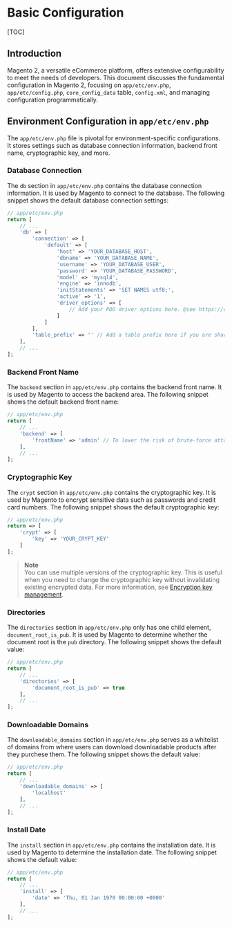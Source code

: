 # Basic Configuration

[TOC]

## Introduction

Magento 2, a versatile eCommerce platform, offers extensive configurability to meet the needs of developers. This
document discusses the fundamental configuration in Magento 2, focusing on `app/etc/env.php`, `app/etc/config.php`,
`core_config_data` table, `config.xml`, and managing configuration programmatically.

## Environment Configuration in `app/etc/env.php`

The `app/etc/env.php` file is pivotal for environment-specific configurations. It stores settings such as database
connection information, backend front name, cryptographic key, and more.

### Database Connection

The `db` section in `app/etc/env.php` contains the database connection information. It is used by Magento to connect to
the database. The following snippet shows the default database connection settings:

```php
// app/etc/env.php
return [
    // ...
    'db' => [
        'connection' => [
            'default' => [
                'host' => 'YOUR_DATABASE_HOST',
                'dbname' => 'YOUR_DATABASE_NAME',
                'username' => 'YOUR_DATABASE_USER',
                'password' => 'YOUR_DATABASE_PASSWORD',
                'model' => 'mysql4',
                'engine' => 'innodb',
                'initStatements' => 'SET NAMES utf8;',
                'active' => '1',
                'driver_options' => [
                    // Add your PDO driver options here. @see https://www.php.net/manual/en/ref.pdo-mysql.php
                ]
            ]
        ],
        'table_prefix' => '' // Add a table prefix here if you are sharing this database with other applications. Not recommended...
    ],
    // ...
];
```

### Backend Front Name

The `backend` section in `app/etc/env.php` contains the backend front name. It is used by Magento to access the backend
area. The following snippet shows the default backend front name:

```php
// app/etc/env.php
return [
    // ...
    'backend' => [
        'frontName' => 'admin' // To lower the risk of brute-force attacks, change this to something unique.
    ],
    // ...
];
```

### Cryptographic Key

The `crypt` section in `app/etc/env.php` contains the cryptographic key. It is used by Magento to encrypt sensitive data
such as passwords and credit card numbers. The following snippet shows the default cryptographic key:

```php
// app/etc/env.php
return => [
    'crypt' => [
        'key' => 'YOUR_CRYPT_KEY'
    ]
];
```

> **Note**  
> You can use multiple versions of the cryptographic key. This is useful when you need to change the cryptographic key
> without invalidating existing encrypted data. For more information,
> see [Encryption key management](https://devdocs.mage-os.org/docs/main/best-practices-for-secure-development).

### Directories

The `directories` section in `app/etc/env.php` only has one child element, `document_root_is_pub`. It is used by Magento
to determine whether the document root is the `pub` directory. The following snippet shows the default value:

```php
// app/etc/env.php
return [
    // ...
    'directories' => [
        'document_root_is_pub' => true
    ],
    // ...
];
```

### Downloadable Domains

The `downloadable_domains` section in `app/etc/env.php` serves as a whitelist of domains from where users can download
downloadable products after they purchese them. The following snippet shows the default value:

```php
// app/etc/env.php
return [
    // ...
    'downloadable_domains' => [
        'localhost'
    ],
    // ...
];
```

### Install Date

The `install` section in `app/etc/env.php` contains the installation date. It is used by Magento to determine the
installation date. The following snippet shows the default value:

```php
// app/etc/env.php
return [
    // ...
    'install' => [
        'date' => 'Thu, 01 Jan 1970 00:00:00 +0000'
    ],
    // ...
];
```
